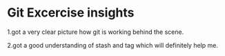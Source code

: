 # Git Excercise insights

1.got a very clear picture how git is working behind the scene.

2.got a good understanding of stash and tag which will definitely help me.
